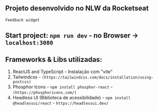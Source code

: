 ## Projeto desenvolvido no NLW da Rocketseat

` Feedback widget `

## Start project: `npm run dev` - no Browser -> `localhost:3000`

## Frameworks & Libs utilizadas:

1. ReactJS and TypeScript - Instalação com "vite"
2. Tailwindcss - `(https://tailwindcss.com/docs/installation/using-postcss)`
3. Phosphor Icons - `npm install phosphor-react` - `(https://phosphoricons.com/)`
4. Headless UI (Biblioteca de acessibilidade) - `npm install @headlessui/react` - `https://headlessui.dev/`